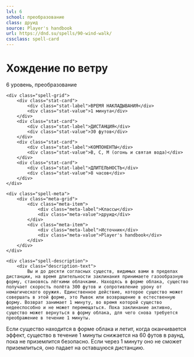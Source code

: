 ```yaml
---
lvl: 6
school: преобразование
class: друид
source: Player's handbook
url: https://dnd.su/spells/90-wind-walk/
cssclass: spell-card
---
```


<div class="spell-container">
    <div class="spell-header">
        <h1 class="spell-name">Хождение по ветру</h1>
        <div class="spell-level">6 уровень, преобразование</div>
    </div>
    
    <div class="spell-grid">
        <div class="stat-card">
            <div class="stat-label">ВРЕМЯ НАКЛАДЫВАНИЯ</div>
            <div class="stat-value">1 минута</div>
        </div>
        <div class="stat-card">
            <div class="stat-label">ДИСТАНЦИЯ</div>
            <div class="stat-value">30 футов</div>
        </div>
        <div class="stat-card">
            <div class="stat-label">КОМПОНЕНТЫ</div>
            <div class="stat-value">В, С, М (огонь и святая вода)</div>
        </div>
        <div class="stat-card">
            <div class="stat-label">ДЛИТЕЛЬНОСТЬ</div>
            <div class="stat-value">8 часов</div>
        </div>
    </div>
    
    <div class="spell-meta">
        <div class="meta-grid">
            <div class="meta-item">
                <div class="meta-label">Классы</div>
                <div class="meta-value">друид</div>
            </div>
            <div class="meta-item">
                <div class="meta-label">Источник</div>
                <div class="meta-value">Player's handbook</div>
            </div>
        </div>
    </div>
    
    <div class="spell-description">
        <div class="description-text">
            Вы и до десяти согласных существ, видимых вами в пределах дистанции, на время длительности заклинания принимаете газообразную форму, становясь лёгкими облачками. Находясь в форме облака, существо получает скорость полёта 300 футов и сопротивление урону от немагического оружия. Единственное действие, которое существо может совершать в этой форме, это Рывок или возвращение в естественную форму. Возврат занимает 1 минуту, во время которой существо недееспособно и не может перемещаться. Пока заклинание активно, существо может вернуться в форму облака, для чего снова требуется преображение в течение 1 минуты.
Если существо находится в форме облака и летит, когда оканчивается эффект, существо в течение 1 минуты снижается на 60 футов в раунд, пока не приземлится безопасно. Если через 1 минуту оно не сможет приземлиться, оно падает на оставшуюся дистанцию.
        </div>
    </div>
</div>